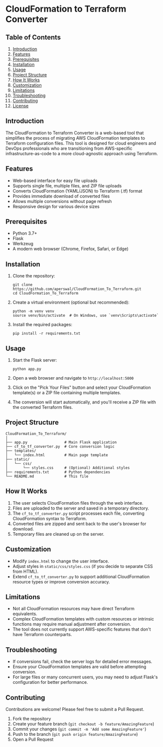 # CloudFormation to Terraform Converter

## Table of Contents
1. [Introduction](#introduction)
2. [Features](#features)
3. [Prerequisites](#prerequisites)
4. [Installation](#installation)
5. [Usage](#usage)
6. [Project Structure](#project-structure)
7. [How It Works](#how-it-works)
8. [Customization](#customization)
9. [Limitations](#limitations)
10. [Troubleshooting](#troubleshooting)
11. [Contributing](#contributing)
12. [License](#license)

## Introduction

The CloudFormation to Terraform Converter is a web-based tool that simplifies the process of migrating AWS CloudFormation templates to Terraform configuration files. This tool is designed for cloud engineers and DevOps professionals who are transitioning from AWS-specific infrastructure-as-code to a more cloud-agnostic approach using Terraform.

## Features

- Web-based interface for easy file uploads
- Supports single file, multiple files, and ZIP file uploads
- Converts CloudFormation (YAML/JSON) to Terraform (.tf) format
- Provides immediate download of converted files
- Allows multiple conversions without page refresh
- Responsive design for various device sizes

## Prerequisites

- Python 3.7+
- Flask
- Werkzeug
- A modern web browser (Chrome, Firefox, Safari, or Edge)

## Installation

1. Clone the repository:
   ```
   git clone https://github.com/aperswal/CloudFormation_To_Terraform.git
   cd CloudFormation_To_Terraform
   ```

2. Create a virtual environment (optional but recommended):
   ```
   python -m venv venv
   source venv/bin/activate  # On Windows, use `venv\Scripts\activate`
   ```

3. Install the required packages:
   ```
   pip install -r requirements.txt
   ```

## Usage

1. Start the Flask server:
   ```
   python app.py
   ```

2. Open a web browser and navigate to `http://localhost:5000`

3. Click on the "Pick Your Files" button and select your CloudFormation template(s) or a ZIP file containing multiple templates.

4. The conversion will start automatically, and you'll receive a ZIP file with the converted Terraform files.

## Project Structure

```
CloudFormation_To_Terraform/
│
├── app.py                 # Main Flask application
├── cf_to_tf_converter.py  # Core conversion logic
├── templates/
│   └── index.html         # Main page template
├── static/
│   └── css/
│       └── styles.css     # (Optional) Additional styles
├── requirements.txt       # Python dependencies
└── README.md              # This file
```

## How It Works

1. The user selects CloudFormation files through the web interface.
2. Files are uploaded to the server and saved in a temporary directory.
3. The `cf_to_tf_converter.py` script processes each file, converting CloudFormation syntax to Terraform.
4. Converted files are zipped and sent back to the user's browser for download.
5. Temporary files are cleaned up on the server.

## Customization

- Modify `index.html` to change the user interface.
- Adjust styles in `static/css/styles.css` (if you decide to separate CSS from HTML).
- Extend `cf_to_tf_converter.py` to support additional CloudFormation resource types or improve conversion accuracy.

## Limitations

- Not all CloudFormation resources may have direct Terraform equivalents.
- Complex CloudFormation templates with custom resources or intrinsic functions may require manual adjustment after conversion.
- The tool does not currently support AWS-specific features that don't have Terraform counterparts.

## Troubleshooting

- If conversions fail, check the server logs for detailed error messages.
- Ensure your CloudFormation templates are valid before attempting conversion.
- For large files or many concurrent users, you may need to adjust Flask's configuration for better performance.

## Contributing

Contributions are welcome! Please feel free to submit a Pull Request.

1. Fork the repository
2. Create your feature branch (`git checkout -b feature/AmazingFeature`)
3. Commit your changes (`git commit -m 'Add some AmazingFeature'`)
4. Push to the branch (`git push origin feature/AmazingFeature`)
5. Open a Pull Request